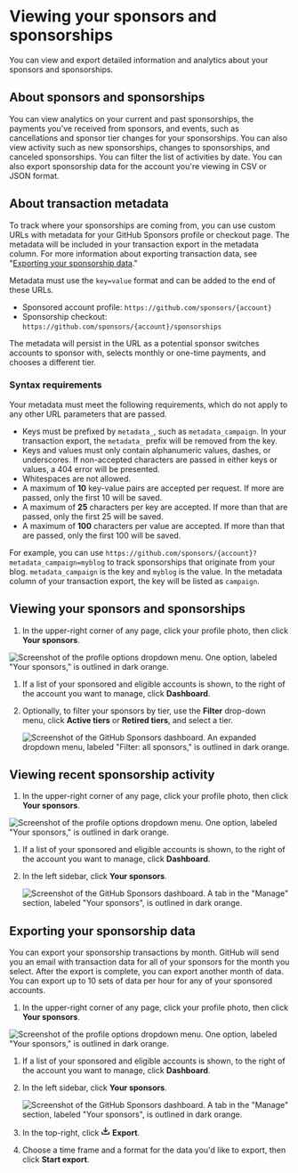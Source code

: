 # Viewing your sponsors and sponsorships

You can view and export detailed information and analytics about your sponsors and sponsorships.

## About sponsors and sponsorships

You can view analytics on your current and past sponsorships, the payments you've received from sponsors, and events, such as cancellations and sponsor tier changes for your sponsorships. You can also view activity such as new sponsorships, changes to sponsorships, and canceled sponsorships. You can filter the list of activities by date. You can also export sponsorship data for the account you're viewing in CSV or JSON format.

## About transaction metadata

To track where your sponsorships are coming from, you can use custom URLs with metadata for your GitHub Sponsors profile or checkout page. The metadata will be included in your transaction export in the metadata column. For more information about exporting transaction data, see "[Exporting your sponsorship data](#exporting-your-sponsorship-data)."

Metadata must use the `key=value` format and can be added to the end of these URLs.

- Sponsored account profile: `https://github.com/sponsors/{account}`
- Sponsorship checkout: `https://github.com/sponsors/{account}/sponsorships`

The metadata will persist in the URL as a potential sponsor switches accounts to sponsor with, selects monthly or one-time payments, and chooses a different tier.

### Syntax requirements

Your metadata must meet the following requirements, which do not apply to any other URL parameters that are passed.

- Keys must be prefixed by `metadata_`, such as `metadata_campaign`. In your transaction export, the `metadata_` prefix will be removed from the key.
- Keys and values must only contain alphanumeric values, dashes, or underscores. If non-accepted characters are passed in either keys or values, a 404 error will be presented.
- Whitespaces are not allowed.
- A maximum of **10** key-value pairs are accepted per request. If more are passed, only the first 10 will be saved.
- A maximum of **25** characters per key are accepted. If more than that are passed, only the first 25 will be saved.
- A maximum of **100** characters per value are accepted. If more than that are passed, only the first 100 will be saved.

For example, you can use `https://github.com/sponsors/{account}?metadata_campaign=myblog` to track sponsorships that originate from your blog. `metadata_campaign` is the key and `myblog` is the value. In the metadata column of your transaction export, the key will be listed as `campaign`.

## Viewing your sponsors and sponsorships

1. In the upper-right corner of any page, click your profile photo, then click **Your sponsors**.

  ![Screenshot of the profile options dropdown menu. One option, labeled "Your sponsors," is outlined in dark orange.](/assets/images/help/sponsors/access-github-sponsors-dashboard.png)

1. If a list of your sponsored and eligible accounts is shown, to the right of the account you want to manage, click **Dashboard**.
1. Optionally, to filter your sponsors by tier, use the **Filter** drop-down menu, click **Active tiers** or **Retired tiers**, and select a tier.

   ![Screenshot of the GitHub Sponsors dashboard. An expanded dropdown menu, labeled "Filter: all sponsors," is outlined in dark orange.](/assets/images/help/sponsors/tier-filter-dropdown.png)

## Viewing recent sponsorship activity

1. In the upper-right corner of any page, click your profile photo, then click **Your sponsors**.

  ![Screenshot of the profile options dropdown menu. One option, labeled "Your sponsors," is outlined in dark orange.](/assets/images/help/sponsors/access-github-sponsors-dashboard.png)

1. If a list of your sponsored and eligible accounts is shown, to the right of the account you want to manage, click **Dashboard**.
1. In the left sidebar, click **Your sponsors**.

   ![Screenshot of the GitHub Sponsors dashboard. A tab in the "Manage" section, labeled "Your sponsors", is outlined in dark orange.](/assets/images/help/sponsors/your-sponsors-tab.png)

## Exporting your sponsorship data

You can export your sponsorship transactions by month. GitHub will send you an email with transaction data for all of your sponsors for the month you select. After the export is complete, you can export another month of data. You can export up to 10 sets of data per hour for any of your sponsored accounts.

1. In the upper-right corner of any page, click your profile photo, then click **Your sponsors**.

  ![Screenshot of the profile options dropdown menu. One option, labeled "Your sponsors," is outlined in dark orange.](/assets/images/help/sponsors/access-github-sponsors-dashboard.png)

1. If a list of your sponsored and eligible accounts is shown, to the right of the account you want to manage, click **Dashboard**.
1. In the left sidebar, click **Your sponsors**.

   ![Screenshot of the GitHub Sponsors dashboard. A tab in the "Manage" section, labeled "Your sponsors", is outlined in dark orange.](/assets/images/help/sponsors/your-sponsors-tab.png)
1. In the top-right, click <svg version="1.1" width="16" height="16" viewBox="0 0 16 16" class="octicon octicon-download" aria-hidden="true"><path d="M2.75 14A1.75 1.75 0 0 1 1 12.25v-2.5a.75.75 0 0 1 1.5 0v2.5c0 .138.112.25.25.25h10.5a.25.25 0 0 0 .25-.25v-2.5a.75.75 0 0 1 1.5 0v2.5A1.75 1.75 0 0 1 13.25 14Z"></path><path d="M7.25 7.689V2a.75.75 0 0 1 1.5 0v5.689l1.97-1.969a.749.749 0 1 1 1.06 1.06l-3.25 3.25a.749.749 0 0 1-1.06 0L4.22 6.78a.749.749 0 1 1 1.06-1.06l1.97 1.969Z"></path></svg> **Export**.
1. Choose a time frame and a format for the data you'd like to export, then click **Start export**.
